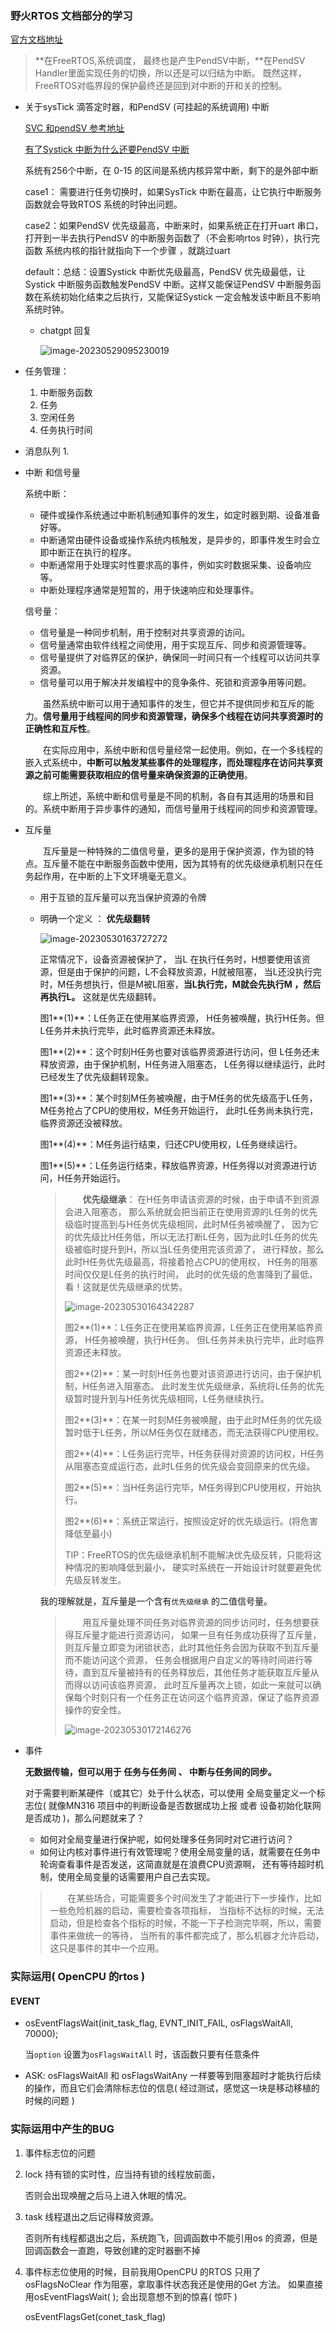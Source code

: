 ### 野火RTOS 文档部分的学习

[官方文档地址](https://doc.embedfire.com/linux/stm32mp1/freertos/zh/latest/application/task_notification.html)

>**在FreeRTOS,系统调度， 最终也是产生PendSV中断，**在PendSV Handler里面实现任务的切换，所以还是可以归结为中断。 既然这样，FreeRTOS对临界段的保护最终还是回到对中断的开和关的控制。

- 关于sysTick 滴答定时器，和PendSV (可挂起的系统调用) 中断

  [SVC 和pendSV 参考地址](https://zhuanlan.zhihu.com/p/513133828)

  [有了Systick 中断为什么还要PendSV 中断](https://blog.csdn.net/wcc243588569/article/details/117792602)

  系统有256个中断，在 0-15 的区间是系统内核异常中断，剩下的是外部中断

  case1： 需要进行任务切换时，如果SysTick 中断在最高，让它执行中断服务函数就会导致RTOS 系统的时钟出问题。

  case2：如果PendSV 优先级最高，中断来时，如果系统正在打开uart 串口，打开到一半去执行PendSV 的中断服务函数了（不会影响rtos 时钟），执行完函数 系统内核的指针就指向下一个步骤 ，就跳过uart 

  default：总结：设置Systick 中断优先级最高，PendSV 优先级最低，让Systick 中断服务函数触发PendSV 中断。这样又能保证PendSV 中断服务函数在系统初始化结束之后执行，又能保证Systick 一定会触发该中断且不影响系统时钟。

  - chatgpt 回复

    ![image-20230529095230019](https://raw.githubusercontent.com/MR-liao-955/Notes/main/img/202306161741468.png)







- 任务管理：
  1. 中断服务函数
  2. 任务
  3. 空闲任务
  4. 任务执行时间





- 消息队列
  1. 







- 中断 和信号量

  系统中断：

  - 硬件或操作系统通过中断机制通知事件的发生，如定时器到期、设备准备好等。
  - 中断通常由硬件设备或操作系统内核触发，是异步的，即事件发生时会立即中断正在执行的程序。
  - 中断通常用于处理实时性要求高的事件，例如实时数据采集、设备响应等。
  - 中断处理程序通常是短暂的，用于快速响应和处理事件。

  信号量：

  - 信号量是一种同步机制，用于控制对共享资源的访问。
  - 信号量通常由软件线程之间使用，用于实现互斥、同步和资源管理等。
  - 信号量提供了对临界区的保护，确保同一时间只有一个线程可以访问共享资源。
  - 信号量可以用于解决并发编程中的竞争条件、死锁和资源争用等问题。

  &emsp;&emsp;虽然系统中断可以用于通知事件的发生，但它并不提供同步和互斥的能力。**信号量用于线程间的同步和资源管理，确保多个线程在访问共享资源时的正确性和互斥性**。

  &emsp;&emsp;在实际应用中，系统中断和信号量经常一起使用。例如，在一个多线程的嵌入式系统中，**中断可以触发某些事件的处理程序，而处理程序在访问共享资源之前可能需要获取相应的信号量来确保资源的正确使用**。

  &emsp;&emsp;综上所述，系统中断和信号量是不同的机制，各自有其适用的场景和目的。系统中断用于异步事件的通知，而信号量用于线程间的同步和资源管理。





- 互斥量

  &emsp;&emsp;互斥量是一种特殊的二值信号量，更多的是用于保护资源，作为锁的特点。互斥量不能在中断服务函数中使用，因为其特有的优先级继承机制只在任务起作用，在中断的上下文环境毫无意义。

  - 用于互锁的互斥量可以充当保护资源的令牌

  - 明确一个定义 ： **优先级翻转**

    ![image-20230530163727272](https://raw.githubusercontent.com/MR-liao-955/Notes/main/img/202306161741469.png)

    正常情况下，设备资源被保护了， 当L 在执行任务时，H想要使用该资源，但是由于保护的问题，L不会释放资源，H就被阻塞， 当L还没执行完时，M任务想执行，但是M被L阻塞，**当L执行完，M就会先执行M ，然后再执行L。** 这就是优先级翻转。

    图1**(1)**：L任务正在使用某临界资源， H任务被唤醒，执行H任务。但L任务并未执行完毕，此时临界资源还未释放。

    图1**(2)**：这个时刻H任务也要对该临界资源进行访问，但 L任务还未释放资源，由于保护机制，H任务进入阻塞态， L任务得以继续运行，此时已经发生了优先级翻转现象。

    图1**(3)**：某个时刻M任务被唤醒，由于M任务的优先级高于L任务， M任务抢占了CPU的使用权，M任务开始运行， 此时L任务尚未执行完，临界资源还没被释放。

    图1**(4)**：M任务运行结束，归还CPU使用权，L任务继续运行。

    图1**(5)**：L任务运行结束，释放临界资源，H任务得以对资源进行访问，H任务开始运行。

    > &emsp;**&emsp;优先级继承**：  在H任务申请该资源的时候，由于申请不到资源会进入阻塞态， 那么系统就会把当前正在使用资源的L任务的优先级临时提高到与H任务优先级相同，此时M任务被唤醒了， 因为它的优先级比H任务低，所以无法打断L任务，因为此时L任务的优先级被临时提升到H，所以当L任务使用完该资源了， 进行释放，那么此时H任务优先级最高，将接着抢占CPU的使用权， H任务的阻塞时间仅仅是L任务的执行时间， 此时的优先级的危害降到了最低，看！这就是优先级继承的优势。
    >
    > ![image-20230530164342287](https://raw.githubusercontent.com/MR-liao-955/Notes/main/img/202306161741470.png)
    >
    > 图2**(1)**：L任务正在使用某临界资源，L任务正在使用某临界资源， H任务被唤醒，执行H任务。 但L任务并未执行完毕，此时临界资源还未释放。
    >
    > 图2**(2)**：某一时刻H任务也要对该资源进行访问，由于保护机制，H任务进入阻塞态。 此时发生优先级继承，系统将L任务的优先级暂时提升到与H任务优先级相同，L任务继续执行。
    >
    > 图2**(3)**：在某一时刻M任务被唤醒，由于此时M任务的优先级暂时低于L任务，所以M任务仅在就绪态，而无法获得CPU使用权。
    >
    > 图2**(4)**：L任务运行完毕，H任务获得对资源的访问权，H任务从阻塞态变成运行态，此时L任务的优先级会变回原来的优先级。
    >
    > 图2**(5)**：当H任务运行完毕，M任务得到CPU使用权，开始执行。
    >
    > 图2**(6)**：系统正常运行，按照设定好的优先级运行。(将危害降低至最小)
    >
    > TIP：FreeRTOS的优先级继承机制不能解决优先级反转，只能将这种情况的影响降低到最小， 硬实时系统在一开始设计时就要避免优先级反转发生。

    

    我的理解就是，互斥量是一个含有`优先级继承`  的二值信号量。

    > &emsp;&emsp;用互斥量处理不同任务对临界资源的同步访问时，任务想要获得互斥量才能进行资源访问， 如果一旦有任务成功获得了互斥量，则互斥量立即变为闭锁状态，此时其他任务会因为获取不到互斥量而不能访问这个资源， 任务会根据用户自定义的等待时间进行等待，直到互斥量被持有的任务释放后，其他任务才能获取互斥量从而得以访问该临界资源， 此时互斥量再次上锁，如此一来就可以确保每个时刻只有一个任务正在访问这个临界资源，保证了临界资源操作的安全性。
    >
    > ![image-20230530172146276](https://raw.githubusercontent.com/MR-liao-955/Notes/main/img/202306161741471.png)

    

    

    

- 事件

  **无数据传输，但可以用于 任务与任务间 、 中断与任务间的同步。**

  对于需要判断某硬件（或其它）处于什么状态，可以使用 全局变量定义一个标志位( 就像MN316 项目中的判断设备是否数据成功上报 或者 设备初始化联网是否成功 )，那么问题就来了？

  - 如何对全局变量进行保护呢，如何处理多任务同时对它进行访问？
  - 如何让内核对事件进行有效管理呢？使用全局变量的话，就需要在任务中轮询查看事件是否发送，这简直就是在浪费CPU资源啊， 还有等待超时机制，使用全局变量的话需要用户自己去实现。

  > &emsp;&emsp;在某些场合，可能需要多个时间发生了才能进行下一步操作，比如一些危险机器的启动，需要检查各项指标， 当指标不达标的时候，无法启动，但是检查各个指标的时候，不能一下子检测完毕啊，所以，需要事件来做统一的等待， 当所有的事件都完成了，那么机器才允许启动，这只是事件的其中一个应用。







### 实际运用( OpenCPU 的rtos )



#### EVENT

- osEventFlagsWait(init_task_flag, EVNT_INIT_FAIL, osFlagsWaitAll, 70000);

  当`option` 设置为`osFlagsWaitAll` 时，该函数只要有任意条件







- ASK:   osFlagsWaitAll  和 osFlagsWaitAny 一样要等到阻塞超时才能执行后续的操作，而且它们会清除标志位的信息( 经过测试，感觉这一块是移动移植的时候的问题 )







### 实际运用中产生的BUG

1. 事件标志位的问题





2. lock 持有锁的实时性，应当持有锁的线程放前面，

   否则会出现唤醒之后马上进入休眠的情况。





3. task 线程退出之后记得释放资源。

   否则所有线程都退出之后，系统跑飞，回调函数中不能引用os 的资源，但是回调函数会一直跑，导致创建的定时器删不掉







4. 事件标志位使用的时候，目前我用OpenCPU 的RTOS 只用了osFlagsNoClear 作为阻塞，拿取事件状态我还是使用的Get 方法。  如果直接用osEventFlagsWait(  ); 会出现意想不到的惊喜( 惊吓 )

   osEventFlagsGet(conet_task_flag)







































































